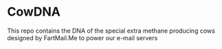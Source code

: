 # CowDNA

This repo contains the DNA of the special extra methane producing cows designed by FartMail.Me to power our e-mail servers
